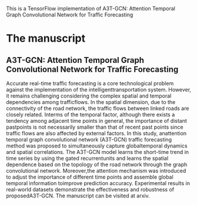 This is a TensorFlow implementation of A3T-GCN: Attention Temporal Graph Convolutional Network for Traffic Forecasting
# The manuscript
## A3T-GCN: Attention Temporal Graph Convolutional Network for Traffic Forecasting

Accurate real-time traffic forecasting is a core technological problem against the implementation of the intelligenttransportation system. However, it remains challenging considering the complex spatial and temporal dependencies among trafficflows. In the spatial dimension, due to the connectivity of the road network, the traffic flows between linked roads are closely related. Interms of the temporal factor, although there exists a tendency among adjacent time points in general, the importance of distant pastpoints is not necessarily smaller than that of recent past points since traffic flows are also affected by external factors. In this study, anattention temporal graph convolutional network (A3T-GCN) traffic forecasting method was proposed to simultaneously capture globaltemporal dynamics and spatial correlations. The A3T-GCN model learns the short-time trend in time series by using the gated recurrentunits and learns the spatial dependence based on the topology of the road network through the graph convolutional network. Moreover,the attention mechanism was introduced to adjust the importance of different time points and assemble global temporal information toimprove prediction accuracy. Experimental results in real-world datasets demonstrate the effectiveness and robustness of proposedA3T-GCN. 
The manuscript can be visited at arxiv.
